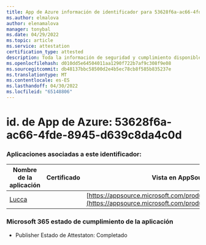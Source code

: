```yaml
---
title: App de Azure información de identificador para 53628f6a-ac66-4fde-8945-d639c8da4c0d
ms.author: elmalova
author: elenamalova
manager: tonybal
ms.date: 04/29/2022
ms.topic: article
ms.service: attestation
certification_type: attested
description: Toda la información de seguridad y cumplimiento disponible para 53628f6a-ac66-4fde-8945-d639c8da4c0d.
ms.openlocfilehash: d010dd5e64504011aa1290f722b7af9c308f9e08
ms.sourcegitcommit: db48137bbc58500d2e4b5ec78cb8f585b835237e
ms.translationtype: MT
ms.contentlocale: es-ES
ms.lasthandoff: 04/30/2022
ms.locfileid: "65148806"
---
```

# <a name="azure-app-id-53628f6a-ac66-4fde-8945-d639c8da4c0d"></a>id. de App de Azure: 53628f6a-ac66-4fde-8945-d639c8da4c0d


### <a name="apps-associated-with-this-id"></a>Aplicaciones asociadas a este identificador:
| **Nombre de la aplicación** | **Certificado** | **Vista en AppSource** |
|--------------|---------------|-----------------------|
| [Lucca](../forward/WA200001650.md) |  | [https://appsource.microsoft.com/product/office/WA200001650](https://appsource.microsoft.com/product/office/WA200001650) |

### <a name="microsoft-365-app-compliance-status"></a>Microsoft 365 estado de cumplimiento de la aplicación
- Publisher Estado de Attestaton: Completado
